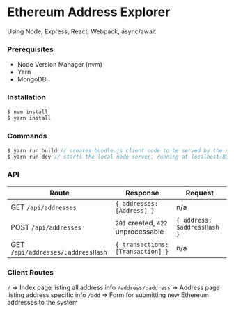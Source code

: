 # Ethereum Address Explorer
Using Node, Express, React, Webpack, async/await

### Prerequisites 
- Node Version Manager (nvm)
- Yarn
- MongoDB
### Installation
```sh
$ nvm install
$ yarn install
```

### Commands
```js
$ yarn run build // creates bundle.js client code to be served by the server
$ yarn run dev // starts the local node server, running at localhost:8080
```

### API
| Route | Response | Request |
| ------ | ------ | ----|
| GET `/api/addresses` | `{ addresses: [Address] }` | n/a |
| POST `/api/addresses` | `201` created, `422` unprocessable | `{ address: $addressHash }` |
| GET `/api/addresses/:addressHash` | `{ transactions: [Transaction] }` | n/a |


### Client Routes
`/` => Index page listing all address info
`/address/:address` => Address page listing address specific info
`/add` => Form for submitting new Ethereum addresses to the system
